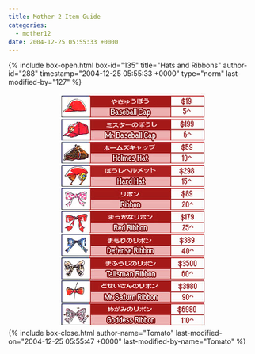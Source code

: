 ```yaml
---
title: Mother 2 Item Guide
categories:
  - mother12
date: 2004-12-25 05:55:33 +0000
---
```

{% include box-open.html box-id="135" title="Hats and Ribbons" author-id="288" timestamp="2004-12-25 05:55:33 +0000" type="norm" last-modified-by="127" %}
<center><img src="hatribbon.jpg" /></center>
{% include box-close.html author-name="Tomato" last-modified-on="2004-12-25 05:55:47 +0000" last-modified-by-name="Tomato" %}
